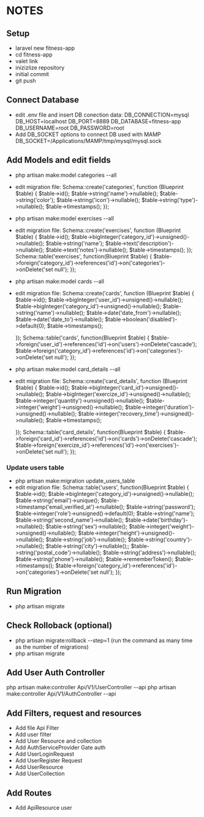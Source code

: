 # NOTES

## Setup
- laravel new fitness-app
- cd fitness-app  
- valet link  
- inizizlize repository
- initial commit
- git push

## Connect Database
- edit .env file and insert DB conection data:
    DB_CONNECTION=mysql
    DB_HOST=localhost
    DB_PORT=8889
    DB_DATABASE=fitness-app
    DB_USERNAME=root
    DB_PASSWORD=root
- Add DB_SOCKET options to connect DB used with MAMP
    DB_SOCKET=/Applications/MAMP/tmp/mysql/mysql.sock 

## Add Models and edit fields
- php artisan make:model categories --all
- edit migration file:
    Schema::create('categories', function (Blueprint $table) {
        $table->id();
        $table->string('name')->nullable();
        $table->string('color');
        $table->string('icon')->nullable();
        $table->string('type')->nullable();
        $table->timestamps();
    });

- php artisan make:model exercises --all
- edit migration file:
    Schema::create('exercises', function (Blueprint $table) {
        $table->id();
        $table->bigInteger('category_id')->unsigned()->nullable();
        $table->string('name');
        $table->text('description')->nullable();
        $table->text('notes')->nullable();
        $table->timestamps();
    });
    Schema::table('exercises', function(Blueprint $table)
    {
        $table->foreign('category_id')->references('id')->on('categories')->onDelete('set null');
    });

- php artisan make:model cards --all
- edit migration file:
    Schema::create('cards', function (Blueprint $table) {
        $table->id();
        $table->bigInteger('user_id')->unsigned()->nullable();
        $table->bigInteger('category_id')->unsigned()->nullable();
        $table->string('name')->nullable();
        $table->date('date_from')->nullable();
        $table->date('date_to')->nullable();
        $table->boolean('disabled')->default(0);
        $table->timestamps();
        
    });
    Schema::table('cards', function(Blueprint $table)
    {
        $table->foreign('user_id')->references('id')->on('users')->onDelete('cascade');
        $table->foreign('category_id')->references('id')->on('categories')->onDelete('set null');
    });

- php artisan make:model card_details --all
- edit migration file:
    Schema::create('card_details', function (Blueprint $table) {
        $table->id();
        $table->bigInteger('card_id')->unsigned()->nullable();
        $table->bigInteger('exercize_id')->unsigned()->nullable();
        $table->integer('quantity')->unsigned()->nullable();
        $table->integer('weight')->unsigned()->nullable();
        $table->integer('duration')->unsigned()->nullable();
        $table->integer('recovery_time')->unsigned()->nullable();
        $table->timestamps();

    });
    Schema::table('card_details', function(Blueprint $table)
    {
        $table->foreign('card_id')->references('id')->on('cards')->onDelete('cascade');
        $table->foreign('exercize_id')->references('id')->on('exercises')->onDelete('set null');
    });
### Update users table
- php artisan make:migration update_users_table
- edit migration file:
    Schema::table('users', function(Blueprint $table) {
        $table->id();
        $table->bigInteger('category_id')->unsigned()->nullable();
        $table->string('email')->unique();
        $table->timestamp('email_verified_at')->nullable();
        $table->string('password');
        $table->integer('role')->unsigned()->default(0);
        $table->string('name');
        $table->string('second_name')->nullable();
        $table->date('birthday')->nullable();
        $table->string('sex')->nullable();
        $table->integer('weight')->unsigned()->nullable();
        $table->integer('height')->unsigned()->nullable();
        $table->string('job')->nullable();
        $table->string('country')->nullable();
        $table->string('city')->nullable();;
        $table->string('postal_code')->nullable();
        $table->string('address')->nullable();
        $table->string('phone')->nullable();
        $table->rememberToken();
        $table->timestamps();
        $table->foreign('category_id')->references('id')->on('categories')->onDelete('set null');
    });

## Run Migration 
- php artisan migrate

## Check Rolloback (optional)
- php artisan migrate:rollback --step=1 (run the command as many time as the number of migrations)
- php artisan migrate <!-- to restore migrations -->


## Add User Auth Controller
php artisan make:controller Api/V1/UserController --api
php artisan make:controller Api/V1/AuthController --api 

## Add Filters, request and resources 
- Add file Api Filter
- Add user filter
- Add User Resource and collection
- Add AuthServiceProvider Gate auth
- Add UserLoginRequest
- Add UserRegister Request
- Add UserResource
- Add UserCollection

## Add Routes
- Add ApiResource user


                
                




